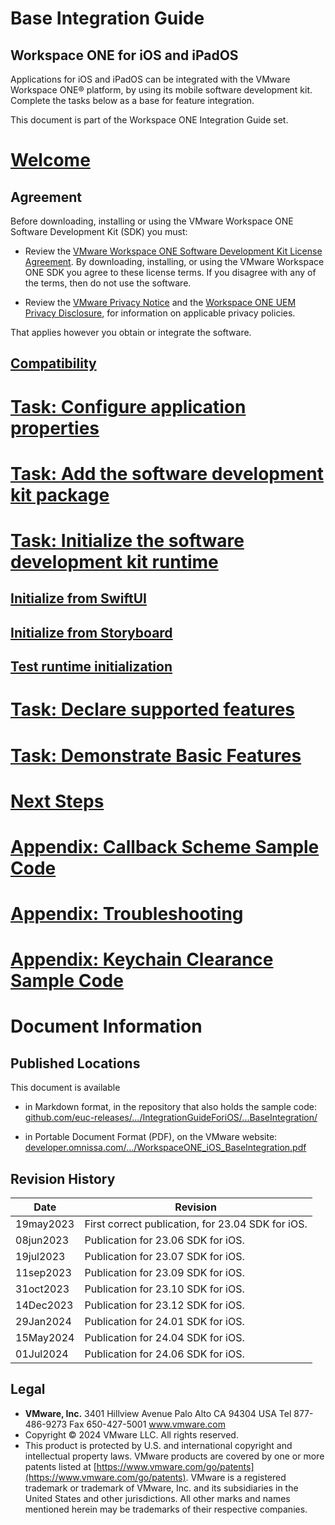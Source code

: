# Base Integration Guide
## Workspace ONE for iOS and iPadOS
Applications for iOS and iPadOS can be integrated with the VMware Workspace ONE®
platform, by using its mobile software development kit. Complete the tasks below
as a base for feature integration.

This document is part of the Workspace ONE Integration Guide set.

# [Welcome](01Welcome/readme.md)

## Agreement
Before downloading, installing or using the VMware Workspace ONE Software
Development Kit (SDK) you must:

-   Review the
    [VMware Workspace ONE Software Development Kit License Agreement](https://developer.vmware.com/docs/12215/WorkspaceONE_SDKLicenseAgreement.pdf).
    By downloading, installing, or using the VMware Workspace ONE SDK you agree
    to these license terms. If you disagree with any of the terms, then do not
    use the software.

-   Review the [VMware Privacy Notice](https://www.vmware.com/help/privacy.html)
    and the
    [Workspace ONE UEM Privacy Disclosure](https://www.vmware.com/help/privacy/uem-privacy-disclosure.html),
    for information on applicable privacy policies.

That applies however you obtain or integrate the software.

## [Compatibility](01Welcome/01Compatibility/readme.md)

# [Task: Configure application properties](02Task_Configure-application-properties/readme.md)

# [Task: Add the software development kit package](03Task_Add-the-software-development-kit-package/readme.md)

# [Task: Initialize the software development kit runtime](04Task_Initialize-the-software-development-kit-runtime/readme.md)

## [Initialize from SwiftUI](04Task_Initialize-the-software-development-kit-runtime/01Initialize-from-SwiftUI/readme.md)

## [Initialize from Storyboard](04Task_Initialize-the-software-development-kit-runtime/02Initialize-from-Storyboard/readme.md)

## [Test runtime initialization](04Task_Initialize-the-software-development-kit-runtime/10Test-runtime-Initialization/readme.md)

# [Task: Declare supported features](05Task_Declare-Supported-Features/readme.md)

# [Task: Demonstrate Basic Features](06Task_Demonstrate-Basic-Features/readme.md)

# [Next Steps](07Next-Steps/readme.md)

# [Appendix: Callback Scheme Sample Code](21Appendix_Callback-Scheme-Sample-Code/readme.md)

# [Appendix: Troubleshooting](22Appendix_Troubleshooting/readme.md)

# [Appendix: Keychain Clearance Sample Code](23Appendix_Keychain-Clearance-Sample-Code/readme.md)

# Document Information
## Published Locations
This document is available

-   in Markdown format, in the repository that also holds the sample code:  
    [github.com/euc-releases/.../IntegrationGuideForiOS/...BaseIntegration/](https://github.com/euc-releases/workspace-ONE-SDK-integration-samples/blob/main/IntegrationGuideForiOS/Guides/23BaseIntegration/readme.md)

-   in Portable Document Format (PDF), on the VMware website:  
    [developer.omnissa.com/.../WorkspaceONE_iOS_BaseIntegration.pdf](https://developer.omnissa.com/ws1-sdk-uem-ios/docs/integration/WorkspaceONE_iOS_BaseIntegration.pdf)

## Revision History
|Date     |Revision                                          |
|---------|--------------------------------------------------|
|19may2023|First correct publication, for 23.04 SDK for iOS. |
|08jun2023|Publication for 23.06 SDK for iOS. |
|19jul2023|Publication for 23.07 SDK for iOS. |
|11sep2023|Publication for 23.09 SDK for iOS. |
|31oct2023|Publication for 23.10 SDK for iOS. |
|14Dec2023|Publication for 23.12 SDK for iOS. |
|29Jan2024|Publication for 24.01 SDK for iOS. |
|15May2024|Publication for 24.04 SDK for iOS. |
|01Jul2024|Publication for 24.06 SDK for iOS. |

## Legal
-   **VMware, Inc.** 3401 Hillview Avenue Palo Alto CA 94304 USA
    Tel 877-486-9273 Fax 650-427-5001 www.vmware.com
-   Copyright © 2024 VMware LLC. All rights reserved.
-   This product is protected by U.S. and international
    copyright and intellectual property laws. VMware products are covered by one
    or more patents listed at
    [https://www.vmware.com/go/patents](https://www.vmware.com/go/patents).
    VMware is a registered trademark or trademark of VMware, Inc. and its
    subsidiaries in the United States and other jurisdictions. All other marks
    and names mentioned herein may be trademarks of their respective companies.
